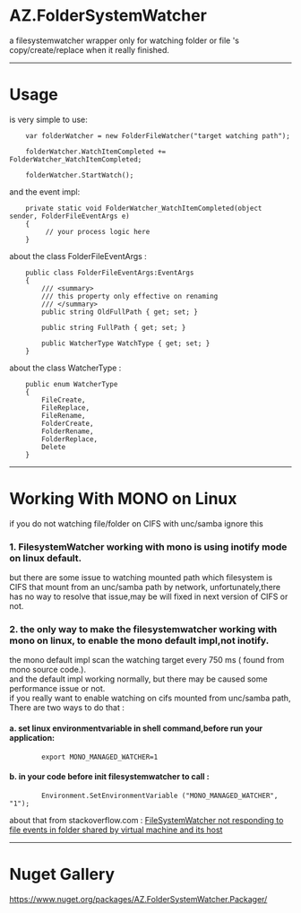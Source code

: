# AZ.FolderSystemWatcher
a filesystemwatcher wrapper only for watching folder or file 's  copy/create/replace when it really finished.

---
# Usage

is very simple to use:

        var folderWatcher = new FolderFileWatcher("target watching path");

        folderWatcher.WatchItemCompleted += FolderWatcher_WatchItemCompleted;

        folderWatcher.StartWatch();

and the event impl:

        private static void FolderWatcher_WatchItemCompleted(object sender, FolderFileEventArgs e)
        {
             // your process logic here
        }

about the class FolderFileEventArgs :

        public class FolderFileEventArgs:EventArgs
        {
            /// <summary>
            /// this property only effective on renaming
            /// </summary>
            public string OldFullPath { get; set; }

            public string FullPath { get; set; }

            public WatcherType WatchType { get; set; }
        }

about the class  WatcherType :

        public enum WatcherType
        {
            FileCreate,
            FileReplace,
            FileRename,
            FolderCreate,
            FolderRename,
            FolderReplace,
            Delete
        }
---

# Working With MONO on Linux 
  if you do not watching file/folder on CIFS with unc/samba ignore this  

### 1. FilesystemWatcher working with mono is using inotify mode on linux default.
but there are some issue to watching mounted path which filesystem is CIFS that mount from an unc/samba path by network,
unfortunately,there has no way to resolve that issue,may be will fixed in next version of CIFS or not.
### 2. the only way to make the filesystemwatcher working with mono on linux, to enable the mono default impl,not inotify.
the mono default impl scan the watching target every 750 ms ( found from mono source code.).  
and the default impl working normally, but there may be caused some performance issue or not.        
if you really want to enable watching on cifs mounted from unc/samba path,  
There are two ways to do that :
    
#### a. set linux environmentvariable  in shell command,before run your application:
            export MONO_MANAGED_WATCHER=1
       
#### b. in your code before init filesystemwatcher to call :
            Environment.SetEnvironmentVariable ("MONO_MANAGED_WATCHER", "1");

about that from stackoverflow.com : [FileSystemWatcher not responding to file events in folder shared by virtual machine and its host](http://stackoverflow.com/questions/31235034/filesystemwatcher-not-responding-to-file-events-in-folder-shared-by-virtual-mach)
    
---

# Nuget Gallery

https://www.nuget.org/packages/AZ.FolderSystemWatcher.Packager/
